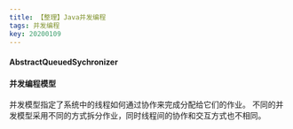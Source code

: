 ```yaml
---
title: 【整理】Java并发编程
tags: 并发编程
key: 20200109
---
```


#### AbstractQueuedSychronizer


#### 并发编程模型
并发模型指定了系统中的线程如何通过协作来完成分配给它们的作业。
不同的并发模型采用不同的方式拆分作业，同时线程间的协作和交互方式也不相同。